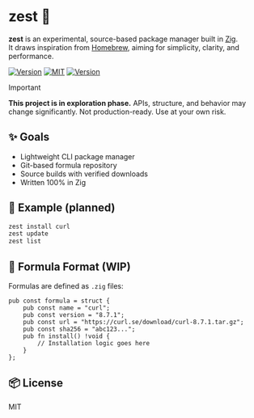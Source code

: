 # zest 🍋

<div>

**zest** is an experimental, source-based package manager built in [Zig](https://ziglang.org).  
It draws inspiration from [Homebrew](https://brew.sh), aiming for simplicity, clarity, and performance.

[![Version](https://img.shields.io/badge/Zig_Version-0.14.0-orange.svg?logo=zig)](README.md)
[![MIT](https://img.shields.io/badge/License-MIT-lightgrey.svg?logo=cachet)](LICENSE)
[![Version](https://img.shields.io/badge/zest-v0.0.1%20alpha-green)](https://github.com/xcaeser/zest/releases)

</div>

> [!IMPORTANT]
> **This project is in exploration phase.**
> APIs, structure, and behavior may change significantly.
> Not production-ready. Use at your own risk.

## ✨ Goals

- Lightweight CLI package manager
- Git-based formula repository
- Source builds with verified downloads
- Written 100% in Zig

## 🚀 Example (planned)

```sh
zest install curl
zest update
zest list
```

## 📁 Formula Format (WIP)

Formulas are defined as `.zig` files:

```zig
pub const formula = struct {
    pub const name = "curl";
    pub const version = "8.7.1";
    pub const url = "https://curl.se/download/curl-8.7.1.tar.gz";
    pub const sha256 = "abc123...";
    pub fn install() !void {
        // Installation logic goes here
    }
};
```

## 📦 License

MIT
